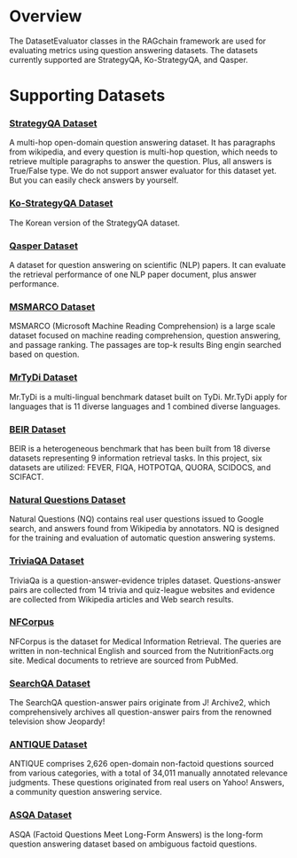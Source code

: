 # Overview

The DatasetEvaluator classes in the RAGchain framework are used for evaluating metrics using question answering datasets. The datasets currently supported are StrategyQA, Ko-StrategyQA, and Qasper.

# Supporting Datasets

### [StrategyQA Dataset](./strategy-qa.md)
A multi-hop open-domain question answering dataset. It has paragraphs from wikipedia, and every question is multi-hop question, which needs to retrieve multiple paragraphs to answer the question.
Plus, all answers is True/False type. We do not support answer evaluator for this dataset yet. But you can easily check answers by yourself.

### [Ko-StrategyQA Dataset](./ko-strategy-qa.md)
The Korean version of the StrategyQA dataset.

### [Qasper Dataset](./qasper.md)
A dataset for question answering on scientific (NLP) papers. It can evaluate the retrieval performance of one NLP paper document, plus answer performance.

### [MSMARCO Dataset](./ms-marco.md)
MSMARCO (Microsoft Machine Reading Comprehension) is a large scale dataset focused on machine reading comprehension, question answering, and passage ranking.
The passages are top-k results Bing engin searched based on question.

### [MrTyDi Dataset](./mr-tydi.md)
Mr.TyDi is a multi-lingual benchmark dataset built on TyDi.
Mr.TyDi apply for languages that is 11 diverse languages and 1 combined diverse languages.

### [BEIR Dataset](./beir.md)
BEIR is a heterogeneous benchmark that has been built from 18 diverse datasets representing 9 information retrieval tasks.
In this project, six datasets are utilized: FEVER, FIQA, HOTPOTQA, QUORA, SCIDOCS, and SCIFACT.

### [Natural Questions Dataset](./natural-question.md)
Natural Questions (NQ) contains real user questions issued to Google search, and answers found from Wikipedia
by annotators. NQ is designed for the training and evaluation of automatic question answering systems.

### [TriviaQA Dataset](./trivia-qa.md)
TriviaQa is a question-answer-evidence triples dataset. Questions-answer pairs are collected 
from 14 trivia and quiz-league websites and evidence are collected from Wikipedia articles and Web search results.

### [NFCorpus](./nfcorpus.md)
NFCorpus is the dataset for Medical Information Retrieval. The queries are  written in non-technical English 
and sourced from the NutritionFacts.org site. Medical documents to retrieve are sourced from PubMed.

### [SearchQA Dataset](./search-qa.md)
The SearchQA question-answer pairs originate from J! Archive2, which comprehensively archives all question-answer pairs
from the renowned television show Jeopardy!

### [ANTIQUE Dataset](./antique.md)
ANTIQUE comprises 2,626 open-domain non-factoid questions sourced from various categories, with a total of 34,011
manually annotated relevance judgments. These questions originated from real users on Yahoo! 
Answers, a community question answering service.

### [ASQA Dataset](./asqa.md)
ASQA (Factoid Questions Meet Long-Form Answers) is the long-form question answering dataset based on ambiguous factoid questions.